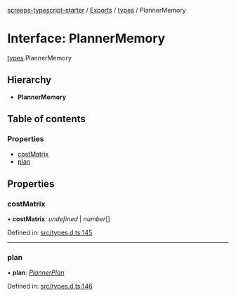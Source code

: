[screeps-typescript-starter](../README.md) / [Exports](../modules.md) / [types](../modules/types.md) / PlannerMemory

# Interface: PlannerMemory

[types](../modules/types.md).PlannerMemory

## Hierarchy

* **PlannerMemory**

## Table of contents

### Properties

- [costMatrix](types.plannermemory.md#costmatrix)
- [plan](types.plannermemory.md#plan)

## Properties

### costMatrix

• **costMatrix**: *undefined* \| *number*[]

Defined in: [src/types.d.ts:145](https://github.com/Baelyk/screeps/blob/94a340d/src/types.d.ts#L145)

___

### plan

• **plan**: [*PlannerPlan*](../modules/types.md#plannerplan)

Defined in: [src/types.d.ts:146](https://github.com/Baelyk/screeps/blob/94a340d/src/types.d.ts#L146)
